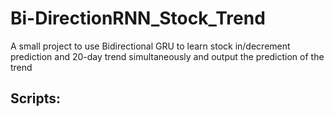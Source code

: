 # Bi-DirectionRNN_Stock_Trend
A small project to use Bidirectional GRU to learn stock in/decrement prediction and 20-day trend simultaneously and output the prediction of the trend

## Scripts:

